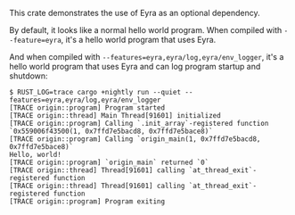 This crate demonstrates the use of Eyra as an optional dependency.

By default, it looks like a normal hello world program. When compiled
with `--feature=eyra`, it's a hello world program that uses Eyra.

And when compiled with `--features=eyra,eyra/log,eyra/env_logger`, it's
a hello world program that uses Eyra and can log program startup and
shutdown:

```console
$ RUST_LOG=trace cargo +nightly run --quiet --features=eyra,eyra/log,eyra/env_logger
[TRACE origin::program] Program started
[TRACE origin::thread] Main Thread[91601] initialized
[TRACE origin::program] Calling `.init_array`-registered function `0x559006f43500(1, 0x7ffd7e5bacd8, 0x7ffd7e5bace8)`
[TRACE origin::program] Calling `origin_main(1, 0x7ffd7e5bacd8, 0x7ffd7e5bace8)`
Hello, world!
[TRACE origin::program] `origin_main` returned `0`
[TRACE origin::thread] Thread[91601] calling `at_thread_exit`-registered function
[TRACE origin::thread] Thread[91601] calling `at_thread_exit`-registered function
[TRACE origin::program] Program exiting
```
